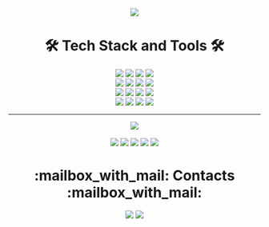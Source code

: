 <div align=center>
	<img src="https://capsule-render.vercel.app/api?type=cylinder&color=CCFFFF&text=Hello!👋&fontAlignY=45&fontSize=60&height=165&animation=blinking&desc=Welcome%20to%20your%20visit&descAlignY=70&fontColor=333333" />
</div>

<body>	
<div align=center>
	<h1> 🛠 Tech Stack and Tools 🛠 </h1>
	<img src="https://img.shields.io/badge/Git-F05032?style=for-the-badge&logo=Conda-Forge&logoColor=white" />
	<img src="https://img.shields.io/badge/GitHub-181717?style=for-the-badge&logo=Conda-Forge&logoColor=white" />
	<img src="https://img.shields.io/badge/Java-007396?style=for-the-badge&logo=Conda-Forge&logoColor=white" />
	<img src="https://img.shields.io/badge/SpringBoot-6DB33F?style=for-the-badge&logo=SpringBoot&logoColor=white" />
	<br/>
	<img src="https://img.shields.io/badge/HTML5-E34F26?style=for-the-badge&logo=HTML5&logoColor=white" />
	<img src="https://img.shields.io/badge/CSS3-1572B6?style=for-the-badge&logo=CSS3&logoColor=white" />
	<img src="https://img.shields.io/badge/Javascript-F7DF1E?style=for-the-badge&logo=Javascript&logoColor=white" />
	<img src="https://img.shields.io/badge/Jquery-0769AD?style=for-the-badge&logo=Jquery&logoColor=white" />
	<br/>
	<img src="https://img.shields.io/badge/Node.JS-339933?style=for-the-badge&logo=Node.JS&logoColor=white" />
	<img src="https://img.shields.io/badge/MongoDB-47A248?style=for-the-badge&logo=MongoDB&logoColor=white" />
	<img src="https://img.shields.io/badge/PostgreSQL-4169E1?style=for-the-badge&logo=PostgreSQL&logoColor=white" />
	<img src="https://img.shields.io/badge/Oracle-F80000?style=for-the-badge&logo=Oracle&logoColor=white">
	<br/>
	<img src="https://img.shields.io/badge/Eclipse%20IDE-2C2255.svg?&style=for-the-badge&logo=Eclipse%20IDE&logoColor=white" />
	<img src="https://img.shields.io/badge/intellij%20idea-181717?style=for-the-badge&logo=intellijidea&logoColor=white">
	<img src="https://img.shields.io/badge/Visual%20Studio%20Code-007ACC.svg?&style=for-the-badge&logo=Visual%20Studio%20Code&logoColor=white" />
	<img src="https://img.shields.io/badge/Android%20Studio-3DDC84.svg?&style=for-the-badge&logo=Android%20Studio&logoColor=white" />
</div>

---

<div align=center>
	<img src="https://github-profile-summary-cards.vercel.app/api/cards/profile-details?username=kimyj1206&theme=nord_dark" />
	<br><br>
	<img src="http://github-profile-summary-cards.vercel.app/api/cards/repos-per-language?username=kimyj1206&theme=nord_dark" />
 	<img src="http://github-profile-summary-cards.vercel.app/api/cards/most-commit-language?username=kimyj1206&theme=nord_dark" />
  	<img src="http://github-profile-summary-cards.vercel.app/api/cards/stats?username=kimyj1206&theme=nord_dark" />
   	<img src="http://github-profile-summary-cards.vercel.app/api/cards/productive-time?username=kimyj1206&theme=nord_dark&utcOffset=8" />
	<img src="http://mazassumnida.wtf/api/v2/generate_badge?boj=kimyj1592" />
</div>

<div align=center>
	<h1>:mailbox_with_mail: Contacts :mailbox_with_mail:</h1>
	<img src="https://img.shields.io/badge/Gmail-d14836?style=flat-square&logo=Gmail&logoColor=white&link=mailto:kimyj02126@gmail.com)(mailto:kimyj02126@gmail.com)" />
	<img src="https://img.shields.io/badge/Naver-03C75A?style=flat-square&logo=Naver&logoColor=white&link=mailto:kimyj1592@naver.com)(mailto:kimyj1592@naver.com)" />
</div>
</body>


<!--
📚 🛠
**kimyj1206/kimyj1206** is a ✨ _special_ ✨ repository because its `README.md` (this file) appears on your GitHub profile.

Here are some ideas to get you started:

- 🔭 I’m currently working on ...
- 🌱 I’m currently learning ...
- 👯 I’m looking to collaborate on ...
- 🤔 I’m looking for help with ...
- 💬 Ask me about ...
- 📫 How to reach me: ...
- 😄 Pronouns: ...
- ⚡ Fun fact: ...
-->
